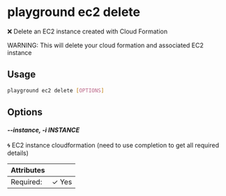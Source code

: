 # playground ec2 delete

❌ Delete an EC2 instance created with Cloud Formation  
  
WARNING:  This will delete your cloud formation and associated EC2 instance

## Usage

```bash
playground ec2 delete [OPTIONS]
```

## Options

#### *--instance, -i INSTANCE*

🌀 EC2 instance cloudformation (need to use completion to get all required details)

| Attributes      | &nbsp;
|-----------------|-------------
| Required:       | ✓ Yes


